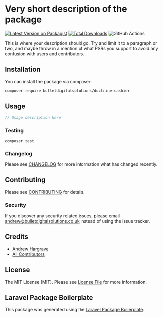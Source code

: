 # Very short description of the package

[![Latest Version on Packagist](https://img.shields.io/packagist/v/bulletdigitalsolutions/doctrine-cashier.svg?style=flat-square)](https://packagist.org/packages/bulletdigitalsolutions/doctrine-cashier)
[![Total Downloads](https://img.shields.io/packagist/dt/bulletdigitalsolutions/doctrine-cashier.svg?style=flat-square)](https://packagist.org/packages/bulletdigitalsolutions/doctrine-cashier)
![GitHub Actions](https://github.com/bulletdigitalsolutions/doctrine-cashier/actions/workflows/main.yml/badge.svg)

This is where your description should go. Try and limit it to a paragraph or two, and maybe throw in a mention of what PSRs you support to avoid any confusion with users and contributors.

## Installation

You can install the package via composer:

```bash
composer require bulletdigitalsolutions/doctrine-cashier
```

## Usage

```php
// Usage description here
```

### Testing

```bash
composer test
```

### Changelog

Please see [CHANGELOG](CHANGELOG.md) for more information what has changed recently.

## Contributing

Please see [CONTRIBUTING](CONTRIBUTING.md) for details.

### Security

If you discover any security related issues, please email andrew@bulletdigitalsolutions.co.uk instead of using the issue tracker.

## Credits

-   [Andrew Hargrave](https://github.com/bulletdigitalsolutions)
-   [All Contributors](../../contributors)

## License

The MIT License (MIT). Please see [License File](LICENSE.md) for more information.

## Laravel Package Boilerplate

This package was generated using the [Laravel Package Boilerplate](https://laravelpackageboilerplate.com).
